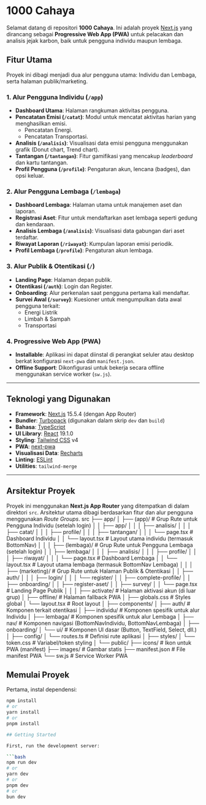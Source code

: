 # 1000 Cahaya

Selamat datang di repositori **1000 Cahaya**. Ini adalah proyek [Next.js](https://nextjs.org) yang dirancang sebagai **Progressive Web App (PWA)** untuk pelacakan dan analisis jejak karbon, baik untuk pengguna individu maupun lembaga.

## Fitur Utama

Proyek ini dibagi menjadi dua alur pengguna utama: Individu dan Lembaga, serta halaman publik/marketing.

### 1. Alur Pengguna Individu (`/app`)
* **Dashboard Utama**: Halaman rangkuman aktivitas pengguna.
* **Pencatatan Emisi (`/catat`)**: Modul untuk mencatat aktivitas harian yang menghasilkan emisi.
    * Pencatatan Energi.
    * Pencatatan Transportasi.
* **Analisis (`/analisis`)**: Visualisasi data emisi pengguna menggunakan grafik (Donut chart, Trend chart).
* **Tantangan (`/tantangan`)**: Fitur gamifikasi yang mencakup *leaderboard* dan kartu tantangan.
* **Profil Pengguna (`/profile`)**: Pengaturan akun, lencana (badges), dan opsi keluar.

### 2. Alur Pengguna Lembaga (`/lembaga`)
* **Dashboard Lembaga**: Halaman utama untuk manajemen aset dan laporan.
* **Registrasi Aset**: Fitur untuk mendaftarkan aset lembaga seperti gedung dan kendaraan.
* **Analisis Lembaga (`/analisis`)**: Visualisasi data gabungan dari aset terdaftar.
* **Riwayat Laporan (`/riwayat`)**: Kumpulan laporan emisi periodik.
* **Profil Lembaga (`/profile`)**: Pengaturan akun lembaga.

### 3. Alur Publik & Otentikasi (`/`)
* **Landing Page**: Halaman depan publik.
* **Otentikasi (`/auth`)**: Login dan Register.
* **Onboarding**: Alur perkenalan saat pengguna pertama kali mendaftar.
* **Survei Awal (`/survey`)**: Kuesioner untuk mengumpulkan data awal pengguna terkait:
    * Energi Listrik
    * Limbah & Sampah
    * Transportasi

### 4. Progressive Web App (PWA)
* **Installable**: Aplikasi ini dapat diinstal di perangkat seluler atau desktop berkat konfigurasi `next-pwa` dan `manifest.json`.
* **Offline Support**: Dikonfigurasi untuk bekerja secara offline menggunakan service worker (`sw.js`).

---

## Teknologi yang Digunakan

* **Framework**: [Next.js](https://nextjs.org/) 15.5.4 (dengan App Router)
* **Bundler**: [Turbopack](https://turbo.build/pack) (digunakan dalam skrip `dev` dan `build`)
* **Bahasa**: [TypeScript](https://www.typescriptlang.org/)
* **UI Library**: [React](https://reactjs.org/) 19.1.0
* **Styling**: [Tailwind CSS](https://tailwindcss.com/) v4
* **PWA**: [next-pwa](https://github.com/shadowwalker/next-pwa)
* **Visualisasi Data**: [Recharts](https://recharts.org/)
* **Linting**: [ESLint](https://eslint.org/)
* **Utilities**: `tailwind-merge`

---

## Arsitektur Proyek

Proyek ini menggunakan **Next.js App Router** yang ditempatkan di dalam direktori `src`. Arsitektur utama dibagi berdasarkan fitur dan alur pengguna menggunakan *Route Groups*.
src
├── app/
│   ├── (app)/                    # Grup Rute untuk Pengguna Individu (setelah login)
│   │   ├── app/
│   │   │   ├── analisis/
│   │   │   ├── catat/
│   │   │   ├── profile/
│   │   │   ├── tantangan/
│   │   │   └── page.tsx          # Dashboard Individu
│   │   └── layout.tsx            # Layout utama individu (termasuk BottomNav)
│   │
│   ├── (lembaga)/                # Grup Rute untuk Pengguna Lembaga (setelah login)
│   │   ├── lembaga/
│   │   │   ├── analisis/
│   │   │   ├── profile/
│   │   │   ├── riwayat/
│   │   │   └── page.tsx          # Dashboard Lembaga
│   │   └── layout.tsx            # Layout utama lembaga (termasuk BottomNav Lembaga)
│   │
│   ├── (marketing)/              # Grup Rute untuk Halaman Publik & Otentikasi
│   │   ├── auth/
│   │   │   ├── login/
│   │   │   └── register/
│   │   ├── complete-profile/
│   │   ├── onboarding/
│   │   ├── register-aset/
│   │   ├── survey/
│   │   └── page.tsx              # Landing Page Publik
│   │
│   ├── activate/                 # Halaman aktivasi akun (di luar grup)
│   ├── offline/                  # Halaman fallback PWA
│   ├── globals.css               # Styles global
│   └── layout.tsx                # Root layout
│
├── components/
│   ├── auth/                     # Komponen terkait otentikasi
│   ├── individu/                 # Komponen spesifik untuk alur Individu
│   ├── lembaga/                  # Komponen spesifik untuk alur Lembaga
│   ├── nav/                      # Komponen navigasi (BottomNavIndividu, BottomNavLembaga)
│   ├── onboarding/
│   └── ui/                       # Komponen UI dasar (Button, TextField, Select, dll.)
│
├── config/
│   └── routes.ts                 # Definisi rute aplikasi
│
├── styles/
│   └── token.css                 # Variabel/token styling
│
└── public/
    ├── icons/                    # Ikon untuk PWA (manifest)
    ├── images/                   # Gambar statis
    ├── manifest.json             # File manifest PWA
    └── sw.js                     # Service Worker PWA
## Memulai Proyek

Pertama, instal dependensi:

```bash
npm install
# or
yarn install
# or
pnpm install

## Getting Started

First, run the development server:

```bash
npm run dev
# or
yarn dev
# or
pnpm dev
# or
bun dev